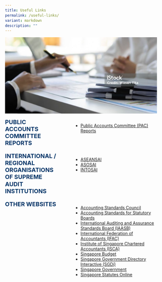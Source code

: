 ```yaml
---
title: Useful Links
permalink: /useful-links/
variant: markdown
description: ""
---
```

![Useful Links](/images/istockphoto_1589888073_1024x1024_800x400.jpg)

<style>
	.usefullinks {
		display: flex;
		flex-direction: column;
	}
	
		.usefullinks-row {
			display: flex;
			column-gap: 10%;
			margin-bottom: 20px;
		}

		.title {
			font-size: 1.2rem;
			font-weight: bold;
			line-height: 1.2;
			color: #003366;
			width: 35%;
		}

		.text {
			flex: 1;
		}

		@media only screen and (max-width: 600px) {

			.usefullinks-row {
				display: flex;
				flex-direction: column;
				column-gap: 10%;
				margin-bottom: 20px;
			}

			.title {
				width: 100%;
			}

			.title {
				width: 100%;
			}
		}
	</style>

<div class="usefullinks">
	<div class="usefullinks-row">
			<div class="title">PUBLIC ACCOUNTS COMMITTEE REPORTS</div>
			<div class="text">
				<ul>
					<li><a target="_blank" href="https://sprs.parl.gov.sg/selectcommittee/#/home">Public Accounts Committee (PAC) Reports</a></li>
				</ul>
			</div>
		</div>
		<div class="usefullinks-row">
			<div class="title">INTERNATIONAL / REGIONAL ORGANISATIONS OF SUPREME AUDIT INSTITUTIONS</div>
			<div class="text">
				<ul>
					<li><a target="_blank" href="https://www.aseansai.org/">ASEANSAI</a></li>
					<li><a target="_blank" href="https://asosai.org/asosai/">ASOSAI</a></li>
					<li><a target="_blank" href="https://www.intosai.org/">INTOSAI</a></li>
				</ul>
			</div>
		</div>
		<div class="usefullinks-row">
			<div class="title">OTHER WEBSITES</div>
			<div class="text">
				<ul>
					<li><a target="_blank" href="https://www.asc.gov.sg/">Accounting Standards Council</a></li>
					<li><a target="_blank" href="https://www.assb.gov.sg/">Accounting Standards for Statutory Boards</a></li>
					<li><a target="_blank" href="https://www.iaasb.org/about-iaasb">International Auditing and Assurance Standards Board (IAASB)</a></li>
					<li><a target="_blank" href="https://www.ifac.org/">International Federation of Accountants (IFAC)</a></li>
					<li><a target="_blank" href="https://www.isca.org.sg/">Institute of Singapore Chartered Accountants (ISCA)</a></li>
					<li><a target="_blank" href="https://www.mof.gov.sg/singaporebudget">Singapore Budget</a></li>
					<li><a target="_blank" href="https://www.sgdi.gov.sg/ministries">Singapore Government Directory Interactive (SGDi)</a></li>
					<li><a target="_blank" href="https://www.gov.sg">Singapore Government</a></li>
					<li><a target="_blank" href="https://sso.agc.gov.sg/">Singapore Statutes Online</a></li>
			</ul>
			</div>
		</div>
	</div>